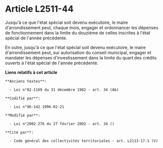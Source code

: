 # Article L2511-44

Jusqu'à ce que l'état spécial soit devenu exécutoire, le maire d'arrondissement peut, chaque mois, engager et ordonnancer les
dépenses de fonctionnement dans la limite du douzième de celles inscrites à l'état spécial de l'année précédente.

En outre, jusqu'à ce que l'état spécial soit devenu exécutoire, le maire d'arrondissement peut, sur autorisation du conseil
municipal, engager et mandater les dépenses d'investissement dans la limite du quart des crédits ouverts à l'état spécial de
l'année précédente.

**Liens relatifs à cet article**

	**Anciens textes**:

	  - Loi n°82-1169 du 31 décembre 1982 - art. 34 (Ab)

	**Codifié par**:

	  - Loi n°96-142 1996-02-21

	**Modifié par**:

	  - Loi n°2002-276 du 27 février 2002 - art. 34 ()

	**Cité par**:

	  - Code général des collectivités territoriales - art. L2113-17-1 (V)
